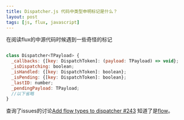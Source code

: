 ```yaml
---
title: Dispatcher.js 代码中类型申明标记是什么？
layout: post
tags: [js, flux, javascript]
---
```


在阅读flux的中源代码时候遇到一些奇怪的标记

```javascript

class Dispatcher<TPayload> {
  _callbacks: {[key: DispatchToken]: (payload: TPayload) => void};
  _isDispatching: boolean;
  _isHandled: {[key: DispatchToken]: boolean};
  _isPending: {[key: DispatchToken]: boolean};
  _lastID: number;
  _pendingPayload: TPayload;
  //以下省略
}

```

查询了issues的讨论[Add flow types to dispatcher #243](https://github.com/facebook/flux/pull/243) 知道了是[flow](http://flowtype.org)。
